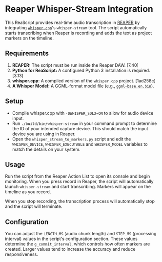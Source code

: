 # Reaper Whisper-Stream Integration

This ReaScript provides real-time audio transcription in [REAPER](https://www.reaper.fm/) by integrating [`whisper.cpp`](https://github.com/ggml-org/whisper.cpp)'s `whisper-stream` tool. The script automatically starts transcribing when Reaper is recording and adds the text as project markers on the timeline.

## Requirements

1. **REAPER:** The script must be run inside the Reaper DAW. [7.40]
2. **Python for ReaScript:** A configured Python 3 installation is required. [3.13]
3. **whisper.cpp:** A compiled version of the `whisper.cpp` project. [1ad258c]
4. **A Whisper Model:** A GGML-format model file (e.g., [`ggml-base.en.bin`](https://huggingface.co/ggerganov/whisper.cpp/blob/main/ggml-base.en.bin)).

## Setup

* Compile whisper.cpp with `-DWHISPER_SDL2=ON` to allow for audio device input. 
* Run `./build/bin/whisper-stream` in your command prompt to determine the ID of your intended capture device. This should match the input device you are using in Reaper.
* Open the `whisper_stream_to_markers.py` script and edit the `WHISPER_DEVICE`, `WHISPER_EXECUTABLE` and `WHISPER_MODEL` variables to match the details on your system.

## Usage

Run the script from the Reaper Action List to open its console and begin monitoring. When you press record in Reaper, the script will automatically launch `whisper-stream` and start transcribing. Markers will appear on the timeline as you record.

When you stop recording, the transcription process will automatically stop and the script will terminate.

## Configuration

You can adjust the `LENGTH_MS` (audio chunk length) and `STEP_MS` (processing interval) values in the script's configuration section. These values determine the `g_commit_interval`, which controls how often markers are created. Larger values tend to increase the accuracy and reduce responsiveness.